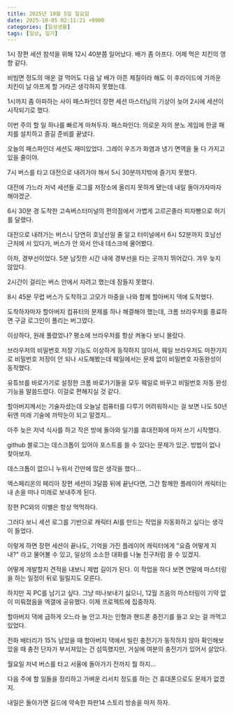 ```yaml
---
title: 2025년 10월 5일 일요일
date: 2025-10-05 02:11:21 +0900
categories: [일상생활]
tags: [일상, 일기]
---
```


1시 장편 세션 참석을 위해 12시 40분쯤 일어났다. 배가 좀 아프다. 어제 먹은 치킨의 영향 같다.

비빔면 정도의 매운 걸 먹어도 다음 날 배가 아픈 체질이라 해도 이 후라이드에 가까운 치킨이 날 아프게 할 거라곤 생각하지 못했는데.

1시까지 좀 아파하는 사이 패스파인더 장편 세션 마스터님의 기상이 늦어 2시에 세션이 시작되기로 했다.

이번 주의 할 일 하나를 빠르게 마쳐두자. 패스파인더: 의로운 자의 분노 게임에 한글 패치를 설치하고 즐길 준비를 끝냈다.

오늘의 패스파인더 세션도 재미있었다. 그레이 우즈가 화염과 냉기 면역을 둘 다 가지고 있을 줄이야.

7시 버스를 타고 대전으로 내려가야 해서 5시 30분까지밖에 즐기지 못했다.

대전에 가느라 저녁 세션들 로그를 저장소에 올리지 못하게 됐는데 내일 돌아가자마자 해야겠군.

6시 30분 경 도착한 고속버스터미널의 편의점에서 가볍게 고르곤졸라 피자빵으로 허기를 달랬다.

대전으로 내려가는 버스니 당연히 호남선일 줄 알고 터미널에서 6시 52분까지 호남선 근처에 서 있다가, 버스가 안 와서 안내 데스크에 물어봤다.

아차, 경부선이었다. 5분 남짓한 시간 내에 경부선을 타는 곳까지 뛰어갔다. 겨우 늦지 않았다.

2시간이 걸리는 버스 안에서 자려고 했는데 잠들지 못했다.

8시 45분 무렵 버스가 도착하고 고모가 마중을 나와 함께 할아버지 댁에 도착했다.

도착하자마자 할아버지 컴퓨터의 문제를 하나 해결해야 했는데, 크롬 브라우저를 종료하면 구글 로그인이 풀리는 버그였다.

이상하다, 원래 풀렸었나? 평소에 브라우저를 항상 켜놓다 보니 몰랐다.

브라우저의 비밀번호 저장 기능도 이상하게 동작하지 않아서, 웨일 브라우저도 마찬가지로 비밀번호 저장이 안 되나 시도해봤는데 웨일에서는 문제 없이 비밀번호 자동완성이 동작했다.

유튜브를 바로가기로 설정한 크롬 바로가기들을 모두 웨일로 바꾸고 비밀번호 자동 완성 기능을 말씀드렸다. 이걸로 편해지실 것 같다.

할아버지께서는 기술자셨는데 오늘날 컴퓨터를 다루기 어려워하시는 걸 보면 나도 50년 뒤엔 미래 기술에 까막눈이 되고 말겠지...

아주 늦은 저녁 식사를 하고 작은 방에 돌아와 일기를 휴대전화에 마저 쓰기 시작했다.

github 블로그는 데스크톱이 있어야 포스트를 쓸 수 있다는 문제가 있군. 방법이 없나 찾아보자.

데스크톱이 없으니 누워서 간만에 많은 생각을 했다...

엑스페리온의 페리아 장편 세션이 3달쯤 뒤에 끝난다면, 그간 함께한 플레이어 캐릭터는 내 손을 떠나 미래로 보내주게 된다.

장편 PC와의 이별은 항상 먹먹하다.

그러다 보니 세션 로그를 기반으로 캐릭터 AI를 만드는 작업을 자동화하고 싶다는 생각이 들었다.

이렇게 하면 장편 세션이 끝나도, 기억을 가진 플레이어 캐릭터에게 "요즘 어떻게 지내?" 라고 물어볼 수 있고, 일상의 소소한 대화를 나눌 친구처럼 쓸 수 있겠지.

어떻게 개발할지 견적을 내보니 제법 길이가 된다. 이 작업을 하다 보면 연말에 마스터링을 하는 일정이 뒤로 밀릴지도 모른다.

하지만 꼭 PC를 남기고 싶다. 그냥 떠나보내기 싫으니, 12월 즈음의 마스터링이 기약 없이 미뤄졌음을 엑갤에 공유했다. 이제 프로젝트에 집중하자.

할아버지 댁에 급하게 오느라 늘 안고 자는 인형과 핸드폰 충전기를 들고 오는 걸 까먹고 있었다.

전화 배터리가 15% 남았을 때 할아버지 댁에서 빌린 충전기가 동작하지 않아 확인해보았을 때 충전 단자가 부서져있는 건 섬뜩했지만, 거실에 여분의 충전기가 있어서 살았다.

월요일 저녁 버스를 타고 서울에 돌아가기 전까지 뭘 하지...

다음 주에 할 일들을 정리하고 가벼운 리서치 정도를 하는 건 휴대폰으로도 문제가 없겠지.

내일은 돌아가면 길드에 약속한 파판14 스토리 방송을 마저 하자.

